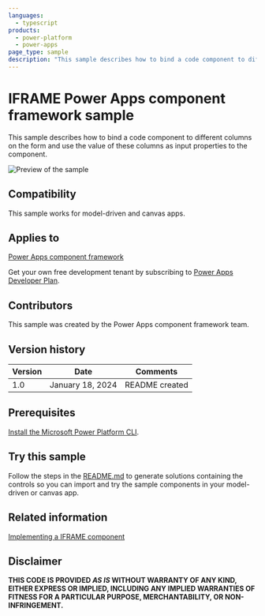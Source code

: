 ```yaml
---
languages:
  - typescript
products:
  - power-platform
  - power-apps
page_type: sample
description: "This sample describes how to bind a code component to different columns on the form and use the value of these columns as input properties to the component in Microsoft Power Apps."
---
```


# IFRAME Power Apps component framework sample

This sample describes how to bind a code component to different columns on the form and use the value of these columns as input properties to the component.

![Preview of the sample](https://learn.microsoft.com/power-apps/developer/component-framework/media/iframe-control.png)

## Compatibility

This sample works for model-driven and canvas apps.

## Applies to

[Power Apps component framework](https://learn.microsoft.com/power-apps/developer/component-framework/overview)

Get your own free development tenant by subscribing to [Power Apps Developer Plan](https://learn.microsoft.com/power-platform/developer/plan).

## Contributors

This sample was created by the Power Apps component framework team.

## Version history

| Version | Date             | Comments       |
| ------- | ---------------- | -------------- |
| 1.0     | January 18, 2024 | README created |

## Prerequisites

[Install the Microsoft Power Platform CLI](https://learn.microsoft.com/power-platform/developer/cli/introduction).

## Try this sample

Follow the steps in the [README.md](../README.md) to generate solutions containing the controls so you can import and try the sample components in your model-driven or canvas app.

## Related information

[Implementing a IFRAME component](https://learn.microsoft.com/power-apps/developer/component-framework/sample-controls/iframe-control)

## Disclaimer

**THIS CODE IS PROVIDED _AS IS_ WITHOUT WARRANTY OF ANY KIND, EITHER EXPRESS OR IMPLIED, INCLUDING ANY IMPLIED WARRANTIES OF FITNESS FOR A PARTICULAR PURPOSE, MERCHANTABILITY, OR NON-INFRINGEMENT.**
